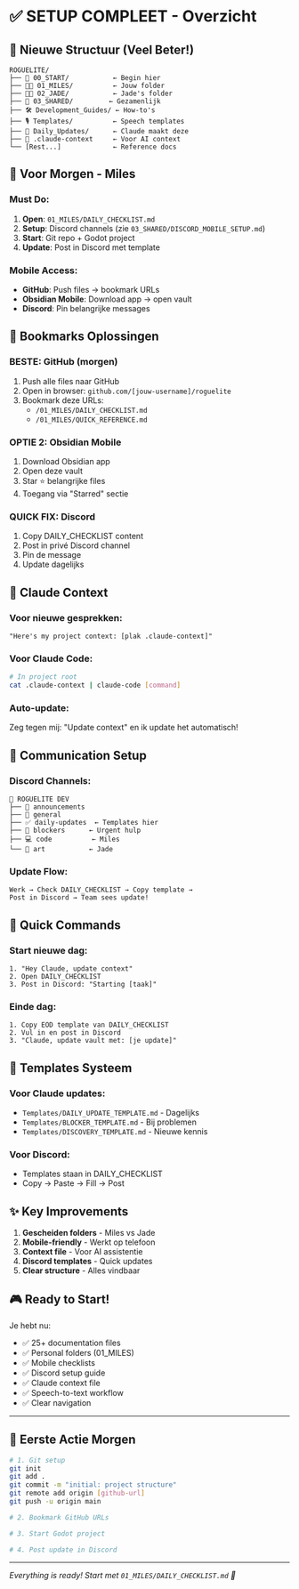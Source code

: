 # ✅ SETUP COMPLEET - Overzicht

## 📁 Nieuwe Structuur (Veel Beter!)

```
ROGUELITE/
├── 📌 00_START/           ← Begin hier
├── 👨‍💻 01_MILES/          ← Jouw folder
├── 👩‍🎨 02_JADE/           ← Jade's folder  
├── 🤝 03_SHARED/         ← Gezamenlijk
├── 🛠️ Development_Guides/ ← How-to's
├── 🎙️ Templates/          ← Speech templates
├── 📝 Daily_Updates/      ← Claude maakt deze
├── 🤖 .claude-context     ← Voor AI context
└── [Rest...]             ← Reference docs
```

## 🎯 Voor Morgen - Miles

### Must Do:
1. **Open**: `01_MILES/DAILY_CHECKLIST.md`
2. **Setup**: Discord channels (zie `03_SHARED/DISCORD_MOBILE_SETUP.md`)
3. **Start**: Git repo + Godot project
4. **Update**: Post in Discord met template

### Mobile Access:
- **GitHub**: Push files → bookmark URLs
- **Obsidian Mobile**: Download app → open vault
- **Discord**: Pin belangrijke messages

## 📱 Bookmarks Oplossingen

### BESTE: GitHub (morgen)
1. Push alle files naar GitHub
2. Open in browser: `github.com/[jouw-username]/roguelite`
3. Bookmark deze URLs:
   - `/01_MILES/DAILY_CHECKLIST.md`
   - `/01_MILES/QUICK_REFERENCE.md`

### OPTIE 2: Obsidian Mobile
1. Download Obsidian app
2. Open deze vault
3. Star ⭐ belangrijke files
4. Toegang via "Starred" sectie

### QUICK FIX: Discord
1. Copy DAILY_CHECKLIST content
2. Post in privé Discord channel
3. Pin de message
4. Update dagelijks

## 🤖 Claude Context

### Voor nieuwe gesprekken:
```
"Here's my project context: [plak .claude-context]"
```

### Voor Claude Code:
```bash
# In project root
cat .claude-context | claude-code [command]
```

### Auto-update:
Zeg tegen mij: "Update context" en ik update het automatisch!

## 💬 Communication Setup

### Discord Channels:
```
📁 ROGUELITE DEV
├── 📢 announcements
├── 💬 general
├── ✅ daily-updates  ← Templates hier
├── 🚨 blockers      ← Urgent hulp
├── 💻 code          ← Miles
└── 🎨 art           ← Jade
```

### Update Flow:
```
Werk → Check DAILY_CHECKLIST → Copy template → 
Post in Discord → Team sees update!
```

## 🚀 Quick Commands

### Start nieuwe dag:
```
1. "Hey Claude, update context"
2. Open DAILY_CHECKLIST
3. Post in Discord: "Starting [taak]"
```

### Einde dag:
```
1. Copy EOD template van DAILY_CHECKLIST
2. Vul in en post in Discord
3. "Claude, update vault met: [je update]"
```

## 📝 Templates Systeem

### Voor Claude updates:
- `Templates/DAILY_UPDATE_TEMPLATE.md` - Dagelijks
- `Templates/BLOCKER_TEMPLATE.md` - Bij problemen
- `Templates/DISCOVERY_TEMPLATE.md` - Nieuwe kennis

### Voor Discord:
- Templates staan in DAILY_CHECKLIST
- Copy → Paste → Fill → Post

## ✨ Key Improvements

1. **Gescheiden folders** - Miles vs Jade
2. **Mobile-friendly** - Werkt op telefoon
3. **Context file** - Voor AI assistentie
4. **Discord templates** - Quick updates
5. **Clear structure** - Alles vindbaar

## 🎮 Ready to Start!

Je hebt nu:
- ✅ 25+ documentation files
- ✅ Personal folders (01_MILES)
- ✅ Mobile checklists
- ✅ Discord setup guide
- ✅ Claude context file
- ✅ Speech-to-text workflow
- ✅ Clear navigation

---

## 💪 Eerste Actie Morgen

```bash
# 1. Git setup
git init
git add .
git commit -m "initial: project structure"
git remote add origin [github-url]
git push -u origin main

# 2. Bookmark GitHub URLs

# 3. Start Godot project

# 4. Post update in Discord
```

---

*Everything is ready! Start met `01_MILES/DAILY_CHECKLIST.md` 🚀*